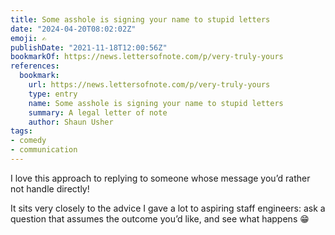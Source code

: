 ```yaml
---
title: Some asshole is signing your name to stupid letters
date: "2024-04-20T08:02:02Z"
emoji: ✍️
publishDate: "2021-11-18T12:00:56Z"
bookmarkOf: https://news.lettersofnote.com/p/very-truly-yours
references:
  bookmark:
    url: https://news.lettersofnote.com/p/very-truly-yours
    type: entry
    name: Some asshole is signing your name to stupid letters
    summary: A legal letter of note
    author: Shaun Usher
tags:
- comedy
- communication
---
```


I love this approach to replying to someone whose message you’d rather not handle directly!

It sits very closely to the advice I gave a lot to aspiring staff engineers: ask a question that assumes the outcome you’d like, and see what happens 😁

